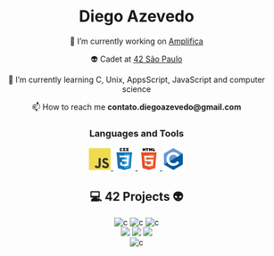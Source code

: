 <h1 align="center">Diego Azevedo</h1>

<p align="center">🔭 I’m currently working on <a href="https://www.amplifica.me/">Amplifica</a></p>

<p align="center">👽 Cadet at <a href="https://www.42sp.org.br/">42 São Paulo</a></p>

<p align="center">🌱 I’m currently learning C, Unix, AppsScript, JavaScript and computer science</p>

<p align="center">📫 How to reach me <strong>contato.diegoazevedo@gmail.com</strong></p>

<h3 align="center">Languages and Tools</h3>
<p align="center">
<a href="https://developer.mozilla.org/en-US/docs/Web/JavaScript" target="_blank"> <img src="https://raw.githubusercontent.com/devicons/devicon/master/icons/javascript/javascript-original.svg" alt="javascript" width="40" height="40"/> </a> 
<a href="https://www.w3schools.com/css/" target="_blank"> <img src="https://raw.githubusercontent.com/devicons/devicon/master/icons/css3/css3-original-wordmark.svg" alt="css3" width="40" height="40"/> </a> <a href="https://www.w3.org/html/" target="_blank"> <img src="https://raw.githubusercontent.com/devicons/devicon/master/icons/html5/html5-original-wordmark.svg" alt="html5" width="40" height="40"/> </a>
 <img src="https://raw.githubusercontent.com/devicons/devicon/master/icons/c/c-original.svg" alt="c" width="40" height="40"/> </a>  </p>

<h2 align="center">💻 42 Projects 👽</h2>
<p align="center"> 
<img src="https://game.42sp.org.br/static/assets/achievements/libfte.png" alt="c" hight="auto" width="auto"/>
 <img src="https://game.42sp.org.br/static/assets/achievements/get_next_linee.png" alt="c" hight="auto" width="auto"/>
 <img src="https://game.42sp.org.br/static/assets/achievements/ft_printfe.png" alt="c" hight="auto" width="auto"/>
<br>
   <img src="https://badge42.herokuapp.com/api/project/diazeved/Libft"/>
  <img src="https://badge42.herokuapp.com/api/project/diazeved/get_next_line"/>
  <img src="https://badge42.herokuapp.com/api/project/diazeved/ft_printf"/>
<br>
<img src="https://badge42.herokuapp.com/api/stats/diazeved?privacyEmail=true&privacyName=true&darkmode=true&cursus=42cursus" alt="c" width="auto" height="auto"/>

</p>
